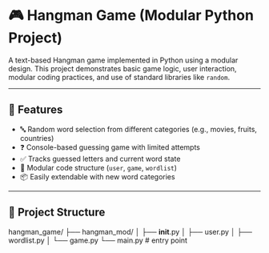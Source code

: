 # 🎮 Hangman Game (Modular Python Project)

A text-based Hangman game implemented in Python using a modular design. This project demonstrates basic game logic, user interaction, modular coding practices, and use of standard libraries like `random`.

---

## 🧠 Features

- 🔤 Random word selection from different categories (e.g., movies, fruits, countries)
- ❓ Console-based guessing game with limited attempts
- ✅ Tracks guessed letters and current word state
- 🧩 Modular code structure (`user`, `game`, `wordlist`)
- 📦 Easily extendable with new word categories

---

## 📁 Project Structure

hangman_game/
├── hangman_mod/
│   ├── __init__.py
│   ├── user.py
│   ├── wordlist.py
│   └── game.py
└── main.py # entry point
